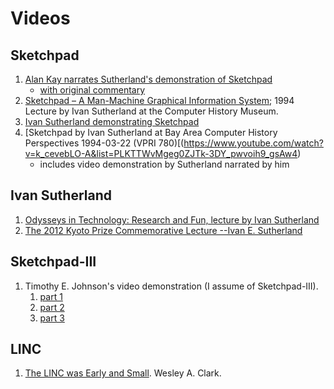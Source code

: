 # Videos

## Sketchpad

1. [Alan Kay narrates Sutherland's demonstration of
      Sketchpad](https://www.youtube.com/watch?v=5RyU50qbvzQ)
	  * [with original commentary](https://www.youtube.com/watch?v=T7dC98PNxyE&list=PLKTTWvMgeg0ZJTk-3DY_pwvoih9_gsAw4&index=7)
1. [Sketchpad – A Man-Machine Graphical Information
   System](https://www.youtube.com/watch?v=-sbeghygOt4); 1994 Lecture
   by Ivan Sutherland at the Computer History Museum.
1. [Ivan Sutherland demonstrating Sketchpad](https://www.youtube.com/watch?v=T7dC98PNxyE)
1. [Sketchpad by Ivan Sutherland at Bay Area Computer History
   Perspectives 1994-03-22 (VPRI
   780)[(https://www.youtube.com/watch?v=k_cevebLO-A&list=PLKTTWvMgeg0ZJTk-3DY_pwvoih9_gsAw4)
   * includes video demonstration by Sutherland narrated by him

## Ivan Sutherland

1. [Odysseys in Technology: Research and Fun, lecture by Ivan
   Sutherland](https://www.youtube.com/watch?v=FIMaf4RemOU)
1. [The 2012 Kyoto Prize Commemorative Lecture --Ivan
   E. Sutherland](https://www.youtube.com/watch?v=8SXHzzpZmyY&list=PLKTTWvMgeg0ZJTk-3DY_pwvoih9_gsAw4&index=5)

## Sketchpad-III

1. Timothy E. Johnson's video demonstration (I assume of Sketchpad-III).
   1. [part 1](https://www.youtube.com/watch?v=6orsmFndx_o)
   1. [part 2](https://www.youtube.com/watch?v=hB3jQKGrJo0)
   1. [part 3](https://www.youtube.com/watch?v=t3ZsiBMnGSg)

## LINC

1. [The LINC was Early and Small](https://www.youtube.com/watch?v=l9YBZo30Ses&list=PLQsxaNhYv8dbIuONzZcrM0IM7sTPQFqgr).  Wesley A. Clark.
